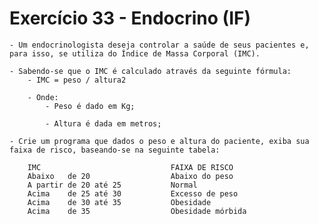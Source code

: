 # Exercício 33 - Endocrino (IF)

    - Um endocrinologista deseja controlar a saúde de seus pacientes e, para isso, se utiliza do Índice de Massa Corporal (IMC). 
    
    - Sabendo-se que o IMC é calculado através da seguinte fórmula:
        - IMC = peso / altura2

        - Onde: 
            - Peso é dado em Kg;

            - Altura é dada em metros;

    - Crie um programa que dados o peso e altura do paciente, exiba sua faixa de risco, baseando-se na seguinte tabela:

        IMC	                            FAIXA DE RISCO
        Abaixo   de 20	                Abaixo do peso
        A partir de 20 até 25	        Normal
        Acima    de 25 até 30	        Excesso de peso
        Acima    de 30 até 35	        Obesidade
        Acima    de 35	                Obesidade mórbida
